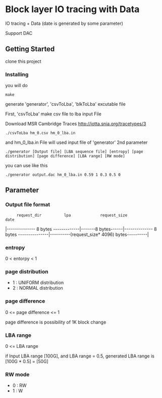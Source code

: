 # Block layer IO tracing with Data

IO tracing + Data (date is generated by some parameter)

Support DAC

## Getting Started

clone this project


### Installing


you will do

```
make
```

generate 'generator', 'csvToLba', 'blkToLba' excutable file 


First, 'csvToLba' make csv file to lba input File

Download MSR Cambridge Traces http://iotta.snia.org/tracetypes/3

```
./csvToLba hm_0.csv hm_0_lba.in
```


and hm_0_lba.in File will used input file of 'generator' 2nd parameter
```
./generator [Output file] [LBA sequence file] [entropy] [page distribution] [page difference] [LBA range] [RW mode]
```

you can use like this
```
./generator output.dac hm_0_lba.in 0.59 1 0.3 0.5 0
```

## Parameter
### Output file format

         request_dir          lpa             request_size                  date 

 |-------------- 8 bytes -------------|-------8 bytes------|-------------- 8 bytes ---------------|----------(request_size* 4096) bytes----------|

### entropy

0 < entorpy < 1

### page distribution
* 1 : UNIFORM distribution
* 2 : NORMAL distribution

### page difference

0 <= page difference <= 1

page difference is possibility of 1K block change

### LBA range

0 <= LBA range

if Input LBA range [100G], and LBA range = 0.5,
   generated LBA range is [100G * 0.5] = [50G]

### RW mode
   * 0 : RW
   * 1 : W


